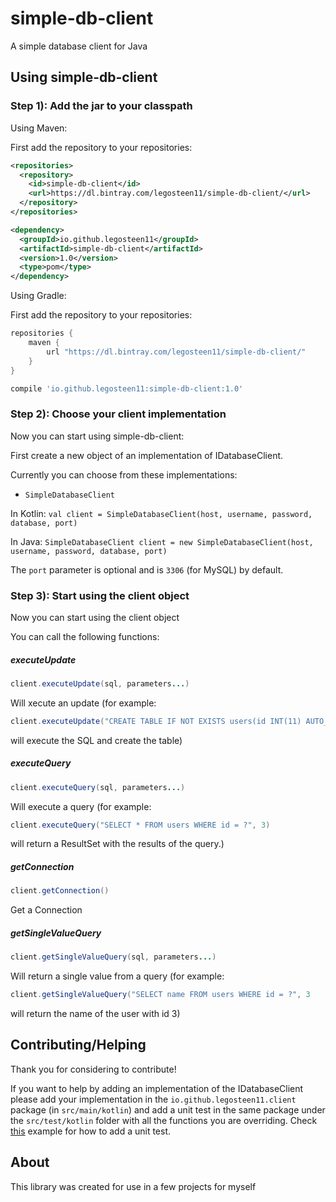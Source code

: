 # simple-db-client

A simple database client for Java

## Using simple-db-client

### Step 1): Add the jar to your classpath

Using Maven:

First add the repository to your repositories:

```xml
<repositories>
  <repository>
    <id>simple-db-client</id>
    <url>https://dl.bintray.com/legosteen11/simple-db-client/</url>
  </repository>
</repositories>
```

```xml
<dependency>
  <groupId>io.github.legosteen11</groupId>
  <artifactId>simple-db-client</artifactId>
  <version>1.0</version>
  <type>pom</type>
</dependency>
```

Using Gradle:

First add the repository to your repositories:

```groovy
repositories {
    maven {
        url "https://dl.bintray.com/legosteen11/simple-db-client/"
    }
}
```

```groovy
compile 'io.github.legosteen11:simple-db-client:1.0'
```

### Step 2): Choose your client implementation

Now you can start using simple-db-client:

First create a new object of an implementation of IDatabaseClient. 

Currently you can choose from these implementations:
- `SimpleDatabaseClient`

In Kotlin:
`val client = SimpleDatabaseClient(host, username, password, database, port)`

In Java:
`SimpleDatabaseClient client = new SimpleDatabaseClient(host, username, password, database, port)`

The `port` parameter is optional and is `3306` (for MySQL) by default.

### Step 3): Start using the client object

Now you can start using the client object

You can call the following functions:
##### executeUpdate

```java
client.executeUpdate(sql, parameters...)
```

Will xecute an update (for example: 

```java
client.executeUpdate("CREATE TABLE IF NOT EXISTS users(id INT(11) AUTO_INCREMENT PRIMARY KEY, name VARCHAR(255))")
``` 
will execute the SQL and create the table)

##### executeQuery
```java
client.executeQuery(sql, parameters...)
``` 

Will execute a query (for example: 
```java
client.executeQuery("SELECT * FROM users WHERE id = ?", 3)
``` 

will return a ResultSet with the results of the query.)

##### getConnection
```java
client.getConnection()
``` 

Get a Connection

##### getSingleValueQuery
```java
client.getSingleValueQuery(sql, parameters...)
``` 

Will return a single value from a query (for example: 
```java
client.getSingleValueQuery("SELECT name FROM users WHERE id = ?", 3
``` 
will return the name of the user with id 3)

## Contributing/Helping
Thank you for considering to contribute!

If you want to help by adding an implementation of the IDatabaseClient please add your implementation in the `io.github.legosteen11.client` package (in `src/main/kotlin`) and add a unit test in the same package under the `src/test/kotlin` folder with all the functions you are overriding. Check [this](https://github.com/Legosteen11/simple-db-client/blob/master/src/test/kotlin/io/github/legosteen11/simpledbclient/client/SimpleDatabaseClientTest.kt) example for how to add a unit test.

## About

This library was created for use in a few projects for myself
